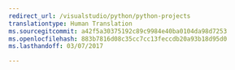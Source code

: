 ```yaml
---
redirect_url: /visualstudio/python/python-projects
translationtype: Human Translation
ms.sourcegitcommit: a42f5a30375192c89c9984e40ba0104da98d7253
ms.openlocfilehash: 883b7816d08c35cc7cc13feccdb20a93b18d95d0
ms.lasthandoff: 03/07/2017

---
```

